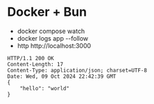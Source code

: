 # Docker + Bun

-   docker compose watch
-   docker logs app --follow
-   http http://localhost:3000

```
HTTP/1.1 200 OK
Content-Length: 17
Content-Type: application/json; charset=UTF-8
Date: Wed, 09 Oct 2024 22:42:39 GMT
{
    "hello": "world"
}
```
